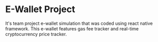 # E-Wallet Project
It's team project e-wallet simulation that was coded using react native framework. This e-wallet features gas fee tracker and real-time cryptocurrency price tracker.
